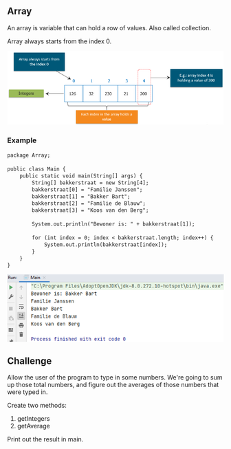 ## Array

An array is variable that can hold a row of values. Also called collection.

Array always starts from the index 0.

![img_1.png](img_1.png)

### Example

    package Array;
    
    public class Main {
        public static void main(String[] args) {
            String[] bakkerstraat = new String[4];
            bakkerstraat[0] = "Familie Janssen";
            bakkerstraat[1] = "Bakker Bart";
            bakkerstraat[2] = "Familie de Blauw";
            bakkerstraat[3] = "Koos van den Berg";
    
            System.out.println("Bewoner is: " + bakkerstraat[1]);
    
            for (int index = 0; index < bakkerstraat.length; index++) {
                System.out.println(bakkerstraat[index]);
            }
        }
    }

![img.png](img.png)

## Challenge

Allow the user of the program to type in some numbers. We're going to sum up those total numbers, and figure out the
averages of those numbers that were typed in.

Create two methods:
1. getIntegers
2. getAverage

Print out the result in main.